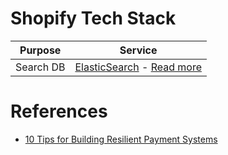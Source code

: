 # Shopify Tech Stack

| Purpose   | Service                                                                                                                                 |
|-----------|-----------------------------------------------------------------------------------------------------------------------------------------|
| Search DB | [ElasticSearch](../3_DatabaseServices/Search-Databases/ElasticSearch/Readme.md) - [Read more](https://www.elastic.co/customers/shopify) |

# References
- [10 Tips for Building Resilient Payment Systems](https://shopify.engineering/building-resilient-payment-systems)